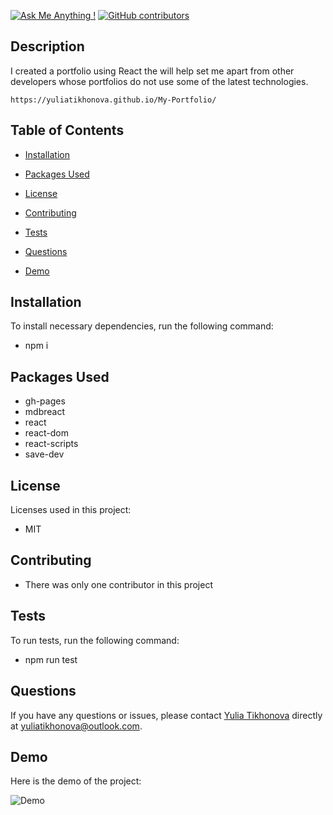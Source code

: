 [![Ask Me Anything !](https://img.shields.io/badge/Ask%20me-anything-1abc9c.svg)](https://github.com/yuliatikhonova/My-Portfolio)
[![GitHub contributors](https://img.shields.io/github/contributors/yuliatikhonova/HW-9-README-Generator.svg)](https://github.com/yuliatikhonova/My-Portfolio)

## Description

  I created a portfolio using React the will help set me apart from other developers whose portfolios do not use some of the latest technologies.

    https://yuliatikhonova.github.io/My-Portfolio/

## Table of Contents

  * [Installation](#installation)

  * [Packages Used](#usage) 

  * [License](#license)

  * [Contributing](#contributing)

  * [Tests](#tests)

  * [Questions](#questions)

  * [Demo](#GIF)

## Installation

  To install necessary dependencies, run the following command:
  
  * npm i

## Packages Used 

  * gh-pages
  * mdbreact
  * react
  * react-dom
  * react-scripts
  * save-dev

## License
  Licenses used in this project:

  * MIT 

## Contributing
  
  * There was only one contributor in this project 

## Tests
  To run tests, run the following command:
  
  * npm run test 
  

## Questions
  If you have any questions or issues, please contact [Yulia Tikhonova](undefined) directly at yuliatikhonova@outlook.com. 

## Demo
  Here is the demo of the project:

 ![Demo](https://user-images.githubusercontent.com/62128411/91143215-0352cf00-e667-11ea-9df7-1035dd78cc00.gif)

